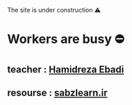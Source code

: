 The site is under construction ⚠️

# Workers are busy  ⛔

teacher : [Hamidreza Ebadi](https://sabzlearn.ir/teacher/HamidrezaEbadi/)
---
resourse : [sabzlearn.ir](https://sabzlearn.ir/?p=84)
---
